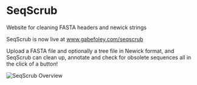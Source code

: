 # SeqScrub
Website for cleaning FASTA headers and newick strings

SeqScrub is now live at www.gabefoley.com/seqscrub

Upload a FASTA file and optionally a tree file in Newick format, and SeqScrub can clean up, annotate and check for obsolete sequences all in the click of a button!


![SeqScrub Overview](https://raw.githubusercontent.com/gabefoley/SeqScrub/master/resources/img/Figure_1.png)
